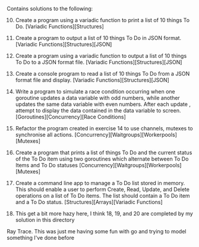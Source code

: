 Contains solutions to the following:

10. Create a program using a variadic function to print a list of 10 things To Do. [Variadic Functions][Structures]
11. Create a program to output a list of 10 things To Do in JSON format. [Variadic Functions][Structures][JSON]
12. Create a program using a variadic function to output a list of 10 things To Do to a JSON format file. [Variadic Functions][Structures][JSON]
13. Create a console program to read a list of 10 things To Do from a JSON format file and display. [Variadic Functions][Structures][JSON]
14. Write a program to simulate a race condition occurring when one goroutine updates a data variable with odd numbers, while another updates the same data variable with even numbers. After each update , attempt to display the data contained in the data variable to screen. [Goroutines][Concurrency][Race Conditions]
15. Refactor the program created in exercise 14 to use channels, mutexes to synchronise all actions. [Concurrency][Waitgroups][Workerpools][Mutexes]
16. Create a program that prints a list of things To Do and the current status of the To Do item using two goroutines which alternate between To Do Items and To Do statuses [Concurrency][Waitgroups][Workerpools][Mutexes]
17. Create a command line app to manage a To Do list stored in memory. This should enable a user to perform Create, Read, Update, and Delete operations on a list of To Do items. The list should contain a To Do item and a To Do status. [Structures][Arrays][Variadic Functions]

18. This get a bit more hazy here, I think 18, 19, and 20 are completed by my solution in this directory

Ray Trace. This was just me having some fun with go and trying to model something I've done before